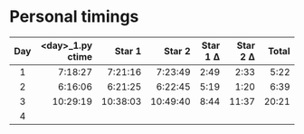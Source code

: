 # Personal timings

| Day | \<day\>_1.py ctime | Star 1   | Star 2   | Star 1 Δ | Star 2 Δ | Total |
|:---:|-------------------:|---------:|---------:|---------:|---------:|------:|
| 1   |  7:18:27           |  7:21:16 |  7:23:49 |  2:49    |  2:33    |  5:22 |
| 2   |  6:16:06           |  6:21:25 |  6:22:45 |  5:19    |  1:20    |  6:39 |
| 3   | 10:29:19           | 10:38:03 | 10:49:40 |  8:44    | 11:37    | 20:21 |
| 4   |                    |          |          |          |          |       |
